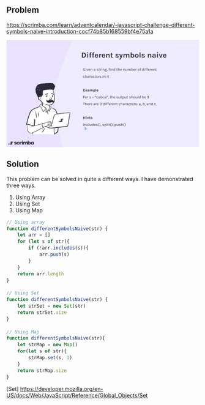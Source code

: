 ## Problem

https://scrimba.com/learn/adventcalendar/-javascript-challenge-different-symbols-naive-introduction-cocf74b85b168559bf4e75a1a

<img src="problem.JPG">

## Solution

This problem can be solved in quite a different ways. I have demonstrated three ways. 

1. Using Array
2. Using Set
3. Using Map

```javascript
// Using array
function differentSymbolsNaive(str) {
    let arr = []
    for (let s of str){
        if (!arr.includes(s)){
            arr.push(s)
        }
    }
    return arr.length
}

// Using Set
function differentSymbolsNaive(str) {
    let strSet = new Set(str)
    return strSet.size
}

// Using Map
function differentSymbolsNaive(str){
    let strMap = new Map()
    for(let s of str){
        strMap.set(s, 1)
    }
    return strMap.size
}
```

[Set] https://developer.mozilla.org/en-US/docs/Web/JavaScript/Reference/Global_Objects/Set